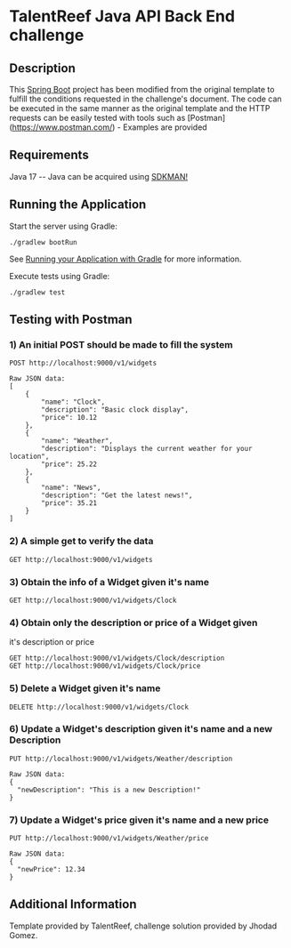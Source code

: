 # TalentReef Java API Back End challenge

## Description

This [Spring Boot](https://spring.io/projects/spring-boot) project has been modified from the original template to fulfill the conditions requested in the challenge's document. The code can be executed in the same manner as the original template and the HTTP requests can be easily tested with tools such as [Postman] (https://www.postman.com/) - Examples are provided 

## Requirements

Java 17 -- Java can be acquired using [SDKMAN!](https://sdkman.io/)

## Running the Application

Start the server using Gradle:

```shell
./gradlew bootRun
```

See [Running your Application with Gradle](https://docs.spring.io/spring-boot/docs/current/gradle-plugin/reference/htmlsingle/#running-your-application) for more information.

Execute tests using Gradle:

```shell
./gradlew test
```

## Testing with Postman

### 1) An initial POST should be made to fill the system
``` 
POST http://localhost:9000/v1/widgets

Raw JSON data:
[
    {
        "name": "Clock",
        "description": "Basic clock display",
        "price": 10.12
    },
    {
        "name": "Weather",
        "description": "Displays the current weather for your location",
        "price": 25.22
    },
    {
        "name": "News",
        "description": "Get the latest news!",
        "price": 35.21
    }
]
``` 

### 2) A simple get to verify the data
``` 
GET http://localhost:9000/v1/widgets
``` 


### 3) Obtain the info of a Widget given it's name
``` 
GET http://localhost:9000/v1/widgets/Clock
``` 

### 4) Obtain only the description or price of a Widget given 
it's description or price
``` 
GET http://localhost:9000/v1/widgets/Clock/description
GET http://localhost:9000/v1/widgets/Clock/price
``` 

### 5) Delete a Widget given it's name
``` 
DELETE http://localhost:9000/v1/widgets/Clock
``` 

### 6) Update a Widget's description given it's name and a new Description
``` 
PUT http://localhost:9000/v1/widgets/Weather/description

Raw JSON data:
{
  "newDescription": "This is a new Description!"
}
``` 

### 7) Update a Widget's price given it's name and a new price
``` 
PUT http://localhost:9000/v1/widgets/Weather/price

Raw JSON data:
{
  "newPrice": 12.34
}
``` 

## Additional Information

Template provided by TalentReef, challenge solution provided by Jhodad Gomez.

